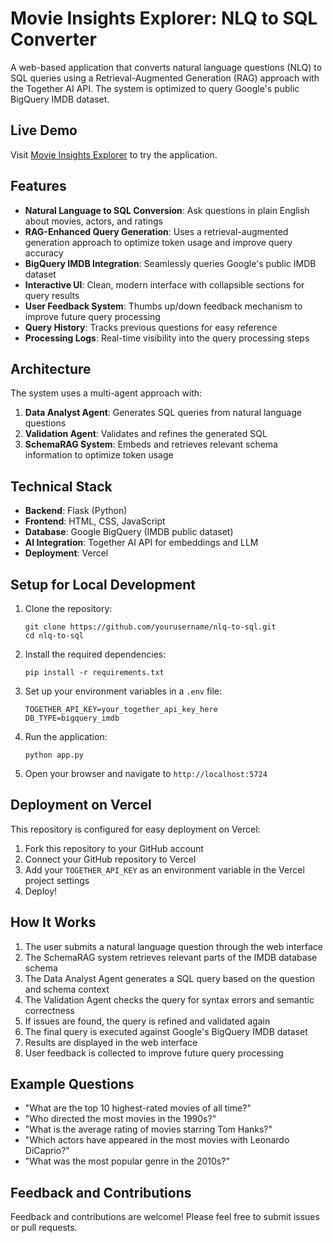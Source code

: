 # Movie Insights Explorer: NLQ to SQL Converter

A web-based application that converts natural language questions (NLQ) to SQL queries using a Retrieval-Augmented Generation (RAG) approach with the Together AI API. The system is optimized to query Google's public BigQuery IMDB dataset.

## Live Demo

Visit [Movie Insights Explorer](https://your-vercel-deployment-url.vercel.app) to try the application.

## Features

- **Natural Language to SQL Conversion**: Ask questions in plain English about movies, actors, and ratings
- **RAG-Enhanced Query Generation**: Uses a retrieval-augmented generation approach to optimize token usage and improve query accuracy
- **BigQuery IMDB Integration**: Seamlessly queries Google's public IMDB dataset
- **Interactive UI**: Clean, modern interface with collapsible sections for query results
- **User Feedback System**: Thumbs up/down feedback mechanism to improve future query processing
- **Query History**: Tracks previous questions for easy reference
- **Processing Logs**: Real-time visibility into the query processing steps

## Architecture

The system uses a multi-agent approach with:

1. **Data Analyst Agent**: Generates SQL queries from natural language questions
2. **Validation Agent**: Validates and refines the generated SQL
3. **SchemaRAG System**: Embeds and retrieves relevant schema information to optimize token usage

## Technical Stack

- **Backend**: Flask (Python)
- **Frontend**: HTML, CSS, JavaScript
- **Database**: Google BigQuery (IMDB public dataset)
- **AI Integration**: Together AI API for embeddings and LLM
- **Deployment**: Vercel

## Setup for Local Development

1. Clone the repository:
   ```
   git clone https://github.com/yourusername/nlq-to-sql.git
   cd nlq-to-sql
   ```

2. Install the required dependencies:
   ```
   pip install -r requirements.txt
   ```

3. Set up your environment variables in a `.env` file:
   ```
   TOGETHER_API_KEY=your_together_api_key_here
   DB_TYPE=bigquery_imdb
   ```

4. Run the application:
   ```
   python app.py
   ```

5. Open your browser and navigate to `http://localhost:5724`

## Deployment on Vercel

This repository is configured for easy deployment on Vercel:

1. Fork this repository to your GitHub account
2. Connect your GitHub repository to Vercel
3. Add your `TOGETHER_API_KEY` as an environment variable in the Vercel project settings
4. Deploy!

## How It Works

1. The user submits a natural language question through the web interface
2. The SchemaRAG system retrieves relevant parts of the IMDB database schema
3. The Data Analyst Agent generates a SQL query based on the question and schema context
4. The Validation Agent checks the query for syntax errors and semantic correctness
5. If issues are found, the query is refined and validated again
6. The final query is executed against Google's BigQuery IMDB dataset
7. Results are displayed in the web interface
8. User feedback is collected to improve future query processing

## Example Questions

- "What are the top 10 highest-rated movies of all time?"
- "Who directed the most movies in the 1990s?"
- "What is the average rating of movies starring Tom Hanks?"
- "Which actors have appeared in the most movies with Leonardo DiCaprio?"
- "What was the most popular genre in the 2010s?"

## Feedback and Contributions

Feedback and contributions are welcome! Please feel free to submit issues or pull requests.
